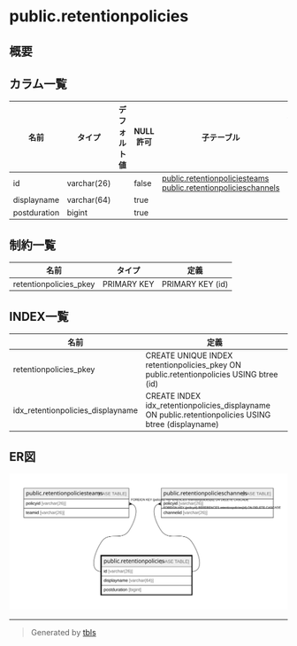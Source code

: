 # public.retentionpolicies

## 概要

## カラム一覧

| 名前           | タイプ         | デフォルト値       | NULL許可   | 子テーブル                                                                                                                                     | 親テーブル      | コメント     |
| ------------ | ----------- | ------------ | -------- | ----------------------------------------------------------------------------------------------------------------------------------------- | ---------- | -------- |
| id           | varchar(26) |              | false    | [public.retentionpoliciesteams](public.retentionpoliciesteams.md) [public.retentionpolicieschannels](public.retentionpolicieschannels.md) |            |          |
| displayname  | varchar(64) |              | true     |                                                                                                                                           |            |          |
| postduration | bigint      |              | true     |                                                                                                                                           |            |          |

## 制約一覧

| 名前                     | タイプ         | 定義               |
| ---------------------- | ----------- | ---------------- |
| retentionpolicies_pkey | PRIMARY KEY | PRIMARY KEY (id) |

## INDEX一覧

| 名前                                | 定義                                                                                                   |
| --------------------------------- | ---------------------------------------------------------------------------------------------------- |
| retentionpolicies_pkey            | CREATE UNIQUE INDEX retentionpolicies_pkey ON public.retentionpolicies USING btree (id)              |
| idx_retentionpolicies_displayname | CREATE INDEX idx_retentionpolicies_displayname ON public.retentionpolicies USING btree (displayname) |

## ER図

![er](public.retentionpolicies.svg)

---

> Generated by [tbls](https://github.com/k1LoW/tbls)
